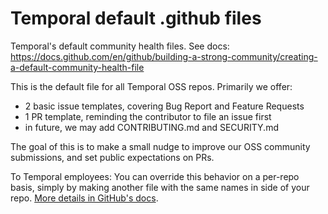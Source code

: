 # Temporal default .github files

Temporal's default community health files. See docs: https://docs.github.com/en/github/building-a-strong-community/creating-a-default-community-health-file


This is the default file for all Temporal OSS repos. Primarily we offer:

- 2 basic issue templates, covering Bug Report and Feature Requests
- 1 PR template, reminding the contributor to file an issue first
- in future, we may add CONTRIBUTING.md and SECURITY.md

The goal of this is to make a small nudge to improve our OSS community submissions, and set public expectations on PRs.

To Temporal employees: You can override this behavior on a per-repo basis, simply by making another file with the same names in side of your repo. [More details in GitHub's docs](https://docs.github.com/en/github/building-a-strong-community/creating-a-default-community-health-file).
